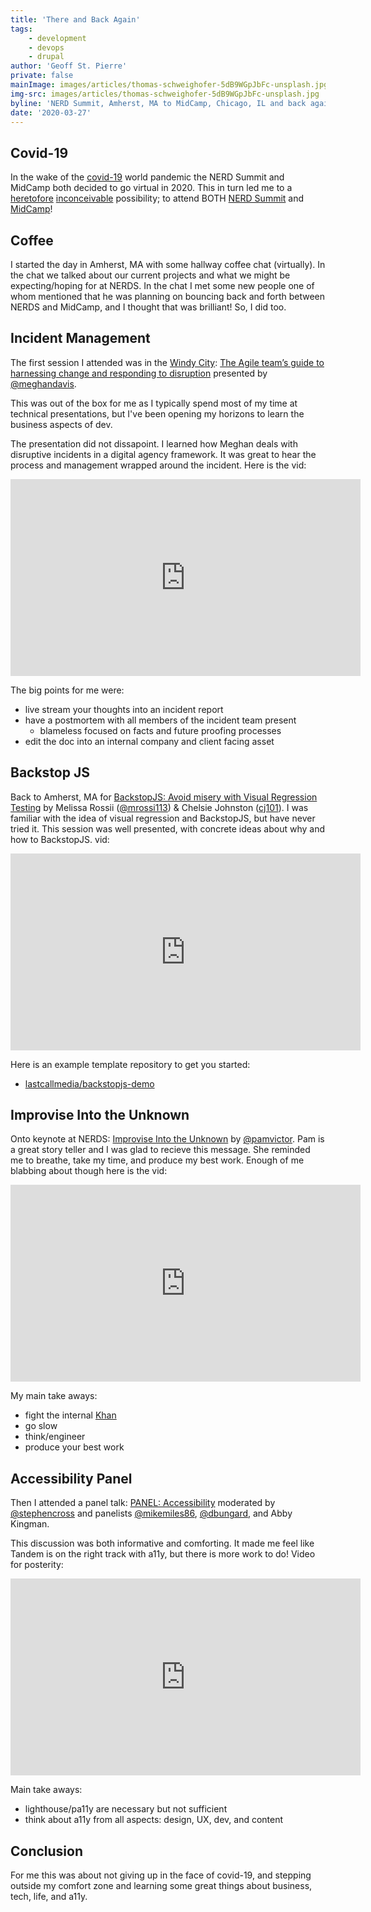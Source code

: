 ```yaml
---
title: 'There and Back Again'
tags:
    - development
    - devops
    - drupal
author: 'Geoff St. Pierre'
private: false
mainImage: images/articles/thomas-schweighofer-5dB9WGpJbFc-unsplash.jpg
img-src: images/articles/thomas-schweighofer-5dB9WGpJbFc-unsplash.jpg
byline: 'NERD Summit, Amherst, MA to MidCamp, Chicago, IL and back again virtual events in the covid-19 era.'
date: '2020-03-27'
---
```


Covid-19
--------

In the wake of the [covid-19](https://www.who.int/emergencies/diseases/novel-coronavirus-2019) world pandemic the NERD Summit and MidCamp both decided to go virtual in 2020. This in turn led me to a [heretofore](https://youtu.be/OHSYWIAAY2o?t=73) [inconceivable](https://www.youtube.com/watch?v=YIP6EwqMEoE) possibility; to attend BOTH [NERD Summit](https://nerdsummit.org/) and [MidCamp](https://www.midcamp.org/)!

Coffee
------------------------

I started the day in Amherst, MA with some hallway coffee chat (virtually). In the chat we talked about our current projects and what we might be expecting/hoping for at NERDS. In the chat I met some new people one of whom mentioned that he was planning on bouncing back and forth between NERDS and MidCamp, and I thought that was brilliant! So, I did too.

Incident Management
-------------------

The first session I attended was in the [Windy City](https://en.wikipedia.org/wiki/Windy_City_%28nickname%29): [The Agile team’s guide to harnessing change and responding to disruption](https://www.midcamp.org/2020/topic-proposal/agile-teams-guide-harnessing-change-and-responding-disruption) presented by [@meghandavis](https://www.drupal.org/u/meghandavis).

This was out of the box for me as I typically spend most of my time at technical presentations, but I've been opening my horizons to learn the business aspects of dev.

The presentation did not dissapoint. I learned how Meghan deals with disruptive incidents in a digital agency framework. It was great to hear the process and management wrapped around the incident. Here is the vid:

<center><iframe width="560" height="315" src="https://www.youtube-nocookie.com/embed/VatCYAbrnX0" frameborder="0" allow="accelerometer; autoplay; encrypted-media; gyroscope; picture-in-picture" allowfullscreen></iframe></center>

The big points for me were:

* live stream your thoughts into an incident report
* have a postmortem with all members of the incident team present
  * blameless focused on facts and future proofing processes
* edit the doc into an internal company and client facing asset

Backstop JS
-----------

Back to Amherst, MA for [BackstopJS: Avoid misery with Visual Regression Testing](https://nerdsummit.org/#14) by Melissa Rossii ([@mrossi113](https://twitter.com/mrossi113)) & Chelsie Johnston ([cj101](https://www.drupal.org/u/cj101)). I was familiar with the idea of visual regression and BackstopJS, but have never tried it. This session was well presented, with concrete ideas about why and how to BackstopJS. vid:

<center>
<iframe width="560" height="315" src="https://www.youtube.com/embed/iTX0lOTLmbE" frameborder="0" allow="accelerometer; autoplay; encrypted-media; gyroscope; picture-in-picture" allowfullscreen></iframe>
</center>

Here is an example template repository to get you started:

* [lastcallmedia/backstopjs-demo](https://github.com/LastCallMedia/backstopjs-demo)

Improvise Into the Unknown
--------------------------

Onto keynote at NERDS: [Improvise Into the Unknown](https://nerdsummit.org/#16) by [@pamvictor](https://twitter.com/pamvictor). Pam is a great story teller and I was glad to recieve this message. She reminded me to breathe, take my time, and produce my best work. Enough of me blabbing about though here is the vid:

<center>
<iframe width="560" height="315" src="https://www.youtube.com/embed/D0l2Nm1kg1M" frameborder="0" allow="accelerometer; autoplay; encrypted-media; gyroscope; picture-in-picture" allowfullscreen></iframe><Paste>
</center>

My main take aways:

* fight the internal [Khan](https://www.youtube.com/watch?v=wRnSnfiUI54)
* go slow
* think/engineer
* produce your best work

Accessibility Panel
-------------------

Then I attended a panel talk: [PANEL: Accessibility](https://nerdsummit.org/#17) moderated by [@stephencross](https://twitter.com/stephencross) and panelists [@mikemiles86](https://twitter.com/mikemiles86), [@dbungard](https://twitter.com/dbungard), and Abby Kingman.

This discussion was both informative and comforting. It made me feel like Tandem is on the right track with a11y, but there is more work to do! Video for posterity:

<center>
<iframe width="560" height="315" src="https://www.youtube.com/embed/fSdnCKKPYEk" frameborder="0" allow="accelerometer; autoplay; encrypted-media; gyroscope; picture-in-picture" allowfullscreen></iframe>
</center>

Main take aways:

* lighthouse/pa11y are necessary but not sufficient
* think about a11y from all aspects: design, UX, dev, and content


Conclusion
----------

For me this was about not giving up in the face of covid-19, and stepping outside my comfort zone and learning some great things about business, tech, life, and a11y.
